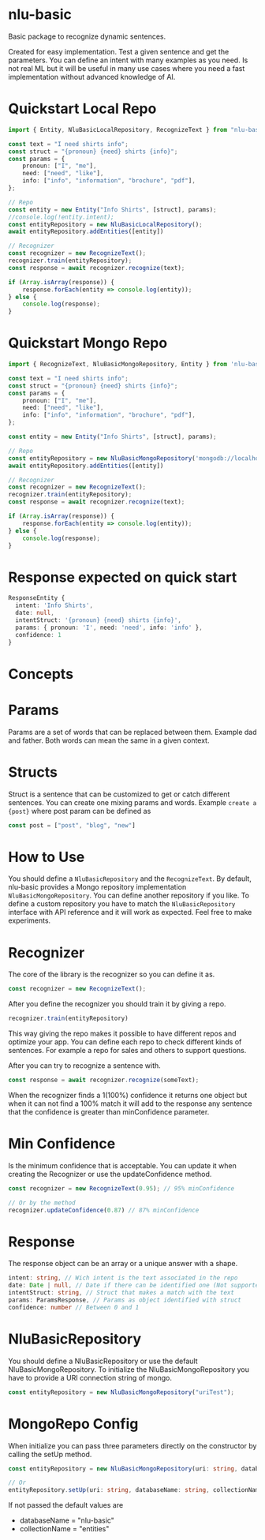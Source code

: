# nlu-basic

Basic package to recognize dynamic sentences.

Created for easy implementation. Test a given sentence and get the parameters.
You can define an intent with many examples as you need.
Is not real ML but it will be useful in many use cases where you need a fast implementation without advanced knowledge of AI.

# Quickstart Local Repo
```typescript
import { Entity, NluBasicLocalRepository, RecognizeText } from "nlu-basic";

const text = "I need shirts info";
const struct = "{pronoun} {need} shirts {info}";
const params = {
    pronoun: ["I", "me"],
    need: ["need", "like"],
    info: ["info", "information", "brochure", "pdf"],
};

// Repo
const entity = new Entity("Info Shirts", [struct], params);
//console.log(!entity.intent);
const entityRepository = new NluBasicLocalRepository();
await entityRepository.addEntities([entity])

// Recognizer
const recognizer = new RecognizeText();
recognizer.train(entityRepository);
const response = await recognizer.recognize(text);

if (Array.isArray(response)) {
    response.forEach(entity => console.log(entity));
} else {
    console.log(response);
}
```

# Quickstart Mongo Repo
```typescript
import { RecognizeText, NluBasicMongoRepository, Entity } from 'nlu-basic'

const text = "I need shirts info";
const struct = "{pronoun} {need} shirts {info}";
const params = {
    pronoun: ["I", "me"],
    need: ["need", "like"],
    info: ["info", "information", "brochure", "pdf"],
};

const entity = new Entity("Info Shirts", [struct], params);

// Repo
const entityRepository = new NluBasicMongoRepository('mongodb://localhost:27017')
await entityRepository.addEntities([entity])

// Recognizer
const recognizer = new RecognizeText();
recognizer.train(entityRepository);
const response = await recognizer.recognize(text);

if (Array.isArray(response)) {
    response.forEach(entity => console.log(entity));
} else {
    console.log(response);
}
```

# Response expected on quick start
```typescript
ResponseEntity {
  intent: 'Info Shirts',
  date: null,
  intentStruct: '{pronoun} {need} shirts {info}',
  params: { pronoun: 'I', need: 'need', info: 'info' },
  confidence: 1
}
```
# Concepts

# Params
Params are a set of words that can be replaced between them.
Example dad and father.
Both words can mean the same in a given context.

# Structs
Struct is a sentence that can be customized to get or catch different sentences. You can create one mixing params and words.
Example `create a {post}` where post param can be defined as
```typescript
const post = ["post", "blog", "new"]
```

# How to Use

You should define a `NluBasicRepository` and the `RecognizeText`. By default, nlu-basic provides a Mongo repository implementation `NluBasicMongoRepository`. You can define another repository if you like. To define a custom repository you have to match the `NluBasicRepository` interface with API reference and it will work as expected. Feel free to make experiments.

# Recognizer
The core of the library is the recognizer so you can define it as.

```typescript
const recognizer = new RecognizeText();
```

After you define the recognizer you should train it by giving a repo.
```typescript
recognizer.train(entityRepository)
```
This way giving the repo makes it possible to have different repos and optimize your app. You can define each repo to check different kinds of sentences. For example a repo for sales and others to support questions.


After you can try to recognize a sentence with.

```typescript
const response = await recognizer.recognize(someText);
```

When the recognizer finds a 1(100%) confidence it returns one object but when it can not find a 100% match it will add to the response any sentence that the confidence is greater than minConfidence parameter.
# Min Confidence
Is the minimum confidence that is acceptable. You can update it when creating the Recognizer or use the updateConfidence method.
```typescript
const recognizer = new RecognizeText(0.95); // 95% minConfidence

// Or by the method
recognizer.updateConfidence(0.87) // 87% minConfidence
```

# Response
The response object can be an array or a unique answer with a shape.
```typescript
intent: string, // Wich intent is the text associated in the repo
date: Date | null, // Date if there can be identified one (Not supported now)
intentStruct: string, // Struct that makes a match with the text
params: ParamsResponse, // Params as object identified with struct
confidence: number // Between 0 and 1 
```

# NluBasicRepository

You should define a NluBasicRepository or use the default NluBasicMongoRepository.
To initialize the NluBasicMongoRepository you have to provide a URI connection string of mongo.

```typescript
const entityRepository = new NluBasicMongoRepository("uriTest");
```

# MongoRepo Config
When initialize you can pass three parameters directly on the constructor by calling the setUp method.

```typescript
const entityRepository = new NluBasicMongoRepository(uri: string, databaseName: string, collectionName: string);

// Or
entityRepository.setUp(uri: string, databaseName: string, collectionName: string)
```

If not passed the default values are
* databaseName = "nlu-basic" 
* collectionName = "entities"
